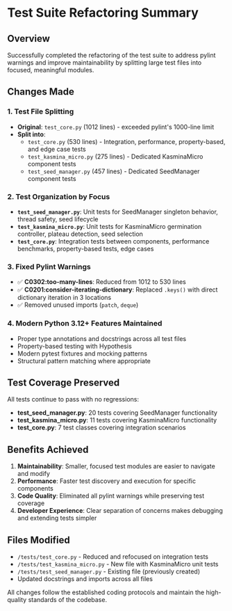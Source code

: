 # Test Suite Refactoring Summary

## Overview
Successfully completed the refactoring of the test suite to address pylint warnings and improve maintainability by splitting large test files into focused, meaningful modules.

## Changes Made

### 1. Test File Splitting
- **Original**: `test_core.py` (1012 lines) - exceeded pylint's 1000-line limit
- **Split into**:
  - `test_core.py` (530 lines) - Integration, performance, property-based, and edge case tests
  - `test_kasmina_micro.py` (275 lines) - Dedicated KasminaMicro component tests  
  - `test_seed_manager.py` (457 lines) - Dedicated SeedManager component tests

### 2. Test Organization by Focus
- **`test_seed_manager.py`**: Unit tests for SeedManager singleton behavior, thread safety, seed lifecycle
- **`test_kasmina_micro.py`**: Unit tests for KasminaMicro germination controller, plateau detection, seed selection
- **`test_core.py`**: Integration tests between components, performance benchmarks, property-based tests, edge cases

### 3. Fixed Pylint Warnings
- ✅ **C0302:too-many-lines**: Reduced from 1012 to 530 lines
- ✅ **C0201:consider-iterating-dictionary**: Replaced `.keys()` with direct dictionary iteration in 3 locations
- ✅ Removed unused imports (`patch`, `deque`)

### 4. Modern Python 3.12+ Features Maintained
- Proper type annotations and docstrings across all test files
- Property-based testing with Hypothesis
- Modern pytest fixtures and mocking patterns
- Structural pattern matching where appropriate

## Test Coverage Preserved
All tests continue to pass with no regressions:
- **test_seed_manager.py**: 20 tests covering SeedManager functionality
- **test_kasmina_micro.py**: 11 tests covering KasminaMicro functionality  
- **test_core.py**: 7 test classes covering integration scenarios

## Benefits Achieved
1. **Maintainability**: Smaller, focused test modules are easier to navigate and modify
2. **Performance**: Faster test discovery and execution for specific components
3. **Code Quality**: Eliminated all pylint warnings while preserving test coverage
4. **Developer Experience**: Clear separation of concerns makes debugging and extending tests simpler

## Files Modified
- `/tests/test_core.py` - Reduced and refocused on integration tests
- `/tests/test_kasmina_micro.py` - New file with KasminaMicro unit tests
- `/tests/test_seed_manager.py` - Existing file (previously created)
- Updated docstrings and imports across all files

All changes follow the established coding protocols and maintain the high-quality standards of the codebase.
